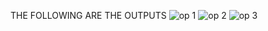 THE FOLLOWING ARE THE OUTPUTS
![op 1](https://user-images.githubusercontent.com/94228057/144442439-d2d50a48-e342-4524-9f76-2ff61ed5a1c0.png)
![op 2](https://user-images.githubusercontent.com/94228057/144442458-3416c66f-8ead-4f52-a2b0-3a4081a5bd4e.png)
![op 3](https://user-images.githubusercontent.com/94228057/144442473-0c573e2e-87a5-4726-903f-809ecf5a47ec.png)
